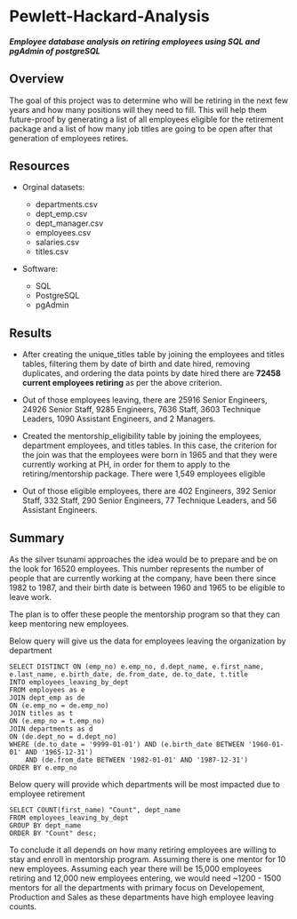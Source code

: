 # Pewlett-Hackard-Analysis

#### *Employee database analysis on retiring employees using SQL and pgAdmin of postgreSQL*

## Overview
The goal of this project was to determine who will be retiring in the next few years and how many positions will they need to fill. This will help them future-proof by generating a list of all employees eligible for the retirement package and a list of how many job titles are going to be open after that generation of employees retires. 

## Resources
- Orginal datasets:
  - departments.csv
  - dept_emp.csv
  - dept_manager.csv
  - employees.csv
  - salaries.csv
  - titles.csv

- Software:
  - SQL
  - PostgreSQL
  - pgAdmin


## Results
- After creating the unique_titles table by joining the employees and titles tables, filtering them by date of birth and date hired, removing duplicates, and ordering the data points by date hired there are **72458 current employees retiring** as per the above criterion. 


- Out of those employees leaving, there are 25916 Senior Engineers, 24926 Senior Staff, 9285 Engineers, 7636 Staff, 3603 Technique Leaders, 1090 Assistant Engineers, and 2 Managers. 

- Created the mentorship_eligibility table by joining the employees, department employees, and titles tables. In this case, the criterion for the join was that the employees were born in 1965 and that they were currently working at PH, in order for them to apply to the retiring/mentorship package. There were 1,549 employees eligible 


- Out of those eligible employees, there are 402 Engineers, 392 Senior Staff, 332 Staff, 290 Senior Engineers, 77 Technique Leaders, and 56 Assistant Engineers. 


## Summary
As the silver tsunami approaches the idea would be to prepare and be on the look for 16520 employees. This number represents the number of people that are currently working at the company, have been there since 1982 to 1987, and their birth date is between 1960 and 1965 to be eligible to leave work. 

The plan is to offer these people the mentorship program so that they can keep mentoring new employees.

Below query will give us the data for employees leaving the organization by department

```
SELECT DISTINCT ON (emp_no) e.emp_no, d.dept_name, e.first_name, e.last_name, e.birth_date, de.from_date, de.to_date, t.title
INTO employees_leaving_by_dept
FROM employees as e
JOIN dept_emp as de
ON (e.emp_no = de.emp_no)
JOIN titles as t
ON (e.emp_no = t.emp_no)
JOIN departments as d
ON (de.dept_no = d.dept_no)
WHERE (de.to_date = '9999-01-01') AND (e.birth_date BETWEEN '1960-01-01' AND '1965-12-31')
	AND (de.from_date BETWEEN '1982-01-01' AND '1987-12-31')
ORDER BY e.emp_no
```

Below query will provide which departments will be most impacted due to employee retirement

```
SELECT COUNT(first_name) "Count", dept_name
FROM employees_leaving_by_dept
GROUP BY dept_name
ORDER BY "Count" desc;
```


To conclude it all depends on how many retiring employees are willing to stay and enroll in mentorship program. Assuming there is one mentor for 10 new employees. Assuming each year there will be 15,000 employees retiring and 12,000 new employees entering, we would need ~1200 - 1500 mentors for all the departments with primary focus on Developement, Production and Sales as these departments have high employee leaving counts.
